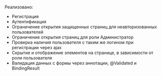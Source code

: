 Реализовано:
- Регистрация
- Аутентификация
- Ограничение открытия защищенных страниц для неавторизованных пользователей
- Ограничение открытия страниц для роли Администратор
- Проверка наличия пользователя с таким же логином при регистрации через ajax
- Скрытие и отображение элементов на странице, в зависимости от роли пользователя
- Валидация данных с формы через аннотации, @Validated и BindingResult
